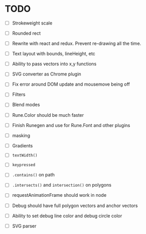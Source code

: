 # TODO

- [ ] Strokeweight scale
- [ ] Rounded rect

- [ ] Rewrite with react and redux. Prevent re-drawing all the time.
- [ ] Text layout with bounds, lineHeight, etc
- [ ] Ability to pass vectors into x,y functions
- [ ] SVG converter as Chrome plugin
- [ ] Fix error around DOM update and mousemove being off
- [ ] Filters
- [ ] Blend modes
- [ ] Rune.Color should be much faster  
- [ ] Finish Runegen and use for Rune.Font and other plugins
- [ ] masking
- [ ] Gradients
- [ ] `textWidth()`
- [ ] `keypressed`
- [ ] `.contains()` on path
- [ ] `.intersects()` and `intersection()` on polygons
- [ ] requestAnimationFrame should work in node
- [ ] Debug should have full polygon vectors and anchor vectors
- [ ] Ability to set debug line color and debug circle color
- [ ] SVG parser
